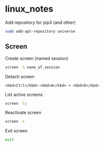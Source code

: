 # linux_notes

Add repository for pip3 (and other)

```bash
sudo add-apt-repository universe
```


## Screen

Create screen (named session)
```bash
screen -S nane_of_session
```

Detach screen
```
<kbd>Ctrl</kbd>-<kbd>A</kbd> + <kbd>D</kbd>
```

List active screens
```bash
screen -ls
```

Reactivate screen
```bash
screen -r
```

Exit screen
```bash
exit
```
